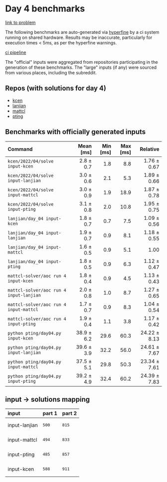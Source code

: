# Day 4 benchmarks

[link to problem](http://adventofcode.com/2022/day/4)

The following benchmarks are auto-generated via [hyperfine](https://github.com/sharkdp/hyperfine) by a ci system running on shared hardware. Results may be inaccurate, particularly for execution times < 5ms, as per the hyperfine warnings.

[ci pipeline](http://ci.papercode.net:8080/teams/aoc2022/pipelines/aoc-compare-2022)

The "official" inputs were aggregated from repositories participating in the generation of these benchmarks. The "large" inputs (if any) were sourced from various places, including the subreddit.

## Repos (with solutions for day 4)


- [kcen](https://github.com/kcen/AdventOfCode)
- [lanjian](https://github.com/LanJian/aoc-2022)
- [mattcl](https://github.com/mattcl/aoc2022)
- [pting](https://github.com/pting/aoc2022)

## Benchmarks with officially generated inputs
| Command | Mean [ms] | Min [ms] | Max [ms] | Relative |
|:---|---:|---:|---:|---:|
| `kcen/2022/04/solve input-kcen` | 2.8 ± 0.7 | 1.8 | 8.8 | 1.76 ± 0.67 |
| `kcen/2022/04/solve input-lanjian` | 3.0 ± 0.6 | 2.1 | 5.3 | 1.89 ± 0.66 |
| `kcen/2022/04/solve input-mattcl` | 3.0 ± 0.9 | 1.9 | 18.9 | 1.87 ± 0.78 |
| `kcen/2022/04/solve input-pting` | 3.1 ± 0.8 | 2.0 | 10.8 | 1.95 ± 0.75 |
| `lanjian/day_04 input-kcen` | 1.8 ± 0.7 | 0.7 | 7.5 | 1.09 ± 0.56 |
| `lanjian/day_04 input-lanjian` | 1.9 ± 0.7 | 0.9 | 8.1 | 1.18 ± 0.55 |
| `lanjian/day_04 input-mattcl` | 1.6 ± 0.5 | 0.9 | 5.1 | 1.00 |
| `lanjian/day_04 input-pting` | 1.8 ± 0.5 | 0.9 | 6.3 | 1.12 ± 0.47 |
| `mattcl-solver/aoc run 4 input-kcen` | 1.8 ± 0.4 | 0.9 | 4.5 | 1.13 ± 0.43 |
| `mattcl-solver/aoc run 4 input-lanjian` | 2.0 ± 0.8 | 1.0 | 8.7 | 1.27 ± 0.65 |
| `mattcl-solver/aoc run 4 input-mattcl` | 1.7 ± 0.7 | 0.9 | 8.3 | 1.04 ± 0.54 |
| `mattcl-solver/aoc run 4 input-pting` | 1.9 ± 0.4 | 1.1 | 3.8 | 1.17 ± 0.42 |
| `python pting/day04.py input-kcen` | 38.9 ± 6.2 | 29.6 | 60.3 | 24.22 ± 8.13 |
| `python pting/day04.py input-lanjian` | 39.6 ± 3.9 | 32.2 | 56.0 | 24.61 ± 7.67 |
| `python pting/day04.py input-mattcl` | 37.5 ± 5.1 | 29.8 | 50.3 | 23.34 ± 7.61 |
| `python pting/day04.py input-pting` | 39.2 ± 4.9 | 32.4 | 60.2 | 24.39 ± 7.83 |

## input -> solutions mapping
|input|part 1|part 2|
|:---|:---|:---|
|input-lanjian|<pre>500</pre>|<pre>815</pre>|
|input-mattcl|<pre>494</pre>|<pre>833</pre>|
|input-pting|<pre>485</pre>|<pre>857</pre>|
|input-kcen|<pre>588</pre>|<pre>911</pre>|
